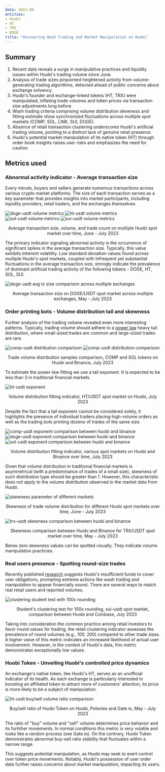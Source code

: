 ```yaml
---
date: 2023-06
entities: 
- Huobi
- HT
- TRX
- DOGE
title: "Uncovering Wash Trading and Market Manipulation on Huobi"
---
```


## Summary
1. Recent data reveals a surge in manipulative practices and liquidity issues within Huobi's trading volume since June.
2. Analysis of trade sizes pinpointed heightened activity from volume-generating trading algorithms, detected ahead of public concerns about exchange solvency.
3. Huobi's founder and exchange-linked tokens (HT, TRX) were manipulated, inflating trade volumes and token prices via transaction size adjustments long before.
4. Wash trading criteria comprising volume distribution skewness and fitting estimate show synchronized fluctuations across multiple spot markets (COMP, SOL, LINK, SUI, DOGE).
5. Absence of retail transaction clustering underscores Huobi's artificial trading volume, pointing to a distinct lack of genuine retail presence.
6. Huobi's potential market manipulation of its native token (HT) through order book insights raises user risks and emphasizes the need for caution.

## Metrics used

### Abnormal activity indicator - Average transaction size

Every minute, buyers and sellers generate numerous transactions across various crypto market platforms. The size of each transaction serves as a key parameter that provides insights into market participants, including liquidity providers, retail traders, and the exchanges themselves.

![doge-usdt volume metrics](img/huobi-investigation/tx-size-doge.png)
![ht-usdt volume metrics](img/huobi-investigation/tx-size-ht.png)
![sol-usdt volume metrics](img/huobi-investigation/tx-size-sol.png)
![sui-usdt volume metrics](img/huobi-investigation/tx-size-sui.png)

<p style="text-align: center;">Average transaction size, volume, and trade count on multiple Huobi spot market over time, June - July 2023</p>

The primary indicator signaling abnormal activity is the occurrence of significant spikes in the average transaction size. Typically, this value exhibits inherent volatility. Low standard deviation values found across multiple Huobi's spot markets, coupled with infrequent yet substantial fluctuations in the average transaction size, strongly indicate the prevalence of dominant artificial trading activity of the following tokens - DOGE, HT, SOL, SUI.

![doge-usdt avg tx size comparison across multiple exchanges](img/huobi-investigation/doge-avg-tx-huobi-coinbase-binance-okx.jpg)
<p style="text-align: center;">Average transaction size on DOGE/USDT spot market across multiple exchanges, May - July 2023</p>

### Order printing bots - Volume distribution tail and skewness

Further analysis of the trading volume revealed even more interesting patterns. Typically, trading volume should adhere to a [power law](https://en.wikipedia.org/wiki/Power_law) heavy tail distribution, where small-sized trades are common and large-sized trades are rare.

![comp-usdt distribution comparison](img/huobi-investigation/comp-distribution-binance-huobi.png)
![comp-usdt distribution comparison](img/huobi-investigation/sol-distribution-binance-huobi.png)
<p style="text-align: center;">Trade volume distribution samples comparison, COMP and SOL tokens on Huobi and Binance, July 2023</p>

To estimate the power-law fitting we use a tail exponent. It is expected to be less than 3 in traditional financial markets.

![ht-usdt exponent](img/huobi-investigation/exponent-ht.png)
<p style="text-align: center;">Volume distribution fitting indicator, HT/USDT spot market on Huobi, July 2023</p>

Despite the fact that a tail exponent cannot be considered solely, it highlights the presence of individual traders placing high-volume orders as well as the trading bots printing dozens of trades of the same size. 

![comp-usdt exponent comparison between huobi and binance](img/huobi-investigation/exponent-comp-binance-huobi.png)
![doge-usdt exponent comparison between huobi and binance](img/huobi-investigation/exponent-doge-binance-huobi.png)
![sol-usdt exponent comparison between huobi and binance](img/huobi-investigation/exponent-sol-binance-huobi.png)

<p style="text-align: center;">Volume distribution fitting indicator, various spot markets on Huobi and Binance over time, July 2023 </p>

Given that volume distribution in traditional financial markets is asymmetrical (with a predominance of trades of a small size), 
skewness of such distribution type should be greater than 1. However, this characteristic does not apply to the volume distribution observed in the market data from Huobi.

![skewness parameter of different markets](img/huobi-investigation/skewness-huobi.jpg)
<p style="text-align: center;">Skewness of trade volume distribution for different Huobi spot markets over time, June - July 2023 </p>

![trx-usdt skewness comparison between huobi and binance](img/huobi-investigation/skewness_binance_huobi.png)
<p style="text-align: center;">Skewness comparison between Huobi and Binance for TRX/USDT spot market over time, May - July 2023 </p>

Below zero skewness values can be spotted visually. They indicate volume manipulation practicies.


### Real users presence - Spotting round-size trades

Recently published [research](https://twitter.com/adamscochran/status/1687959096316542976) suggests Huobi's insufficient funds to cover user obligations, prompting extreme actions like wash trading and manipulation to appear financially sound. There are several ways to match real retail users and reported volumes. 

![clustering student test with 100x rounding](img/huobi-investigation/sui-clustering-test-huobi-coinbase.png)
<p style="text-align: center;">Student's clustering test for 100x rounding, sui-usdt spot market, comparison between Huobi and Coinbase, July 2023</p>

Taking into consideration the common practice among retail investors to favor round values for trading, the retail clustering indicator assesses the prevalence of round volumes (e.g., 100, 200) compared to other trade sizes. A higher value of this metric indicates an increased likelihood of actual user involvement. However, in the context of Huobi's data, this metric demonstrates exceptionally low values.


### Huobi Token - Unveiling Huobi's controlled price dynamics

An exchange's native token, like Huobi's HT, serves as an unofficial indicator of its health. As each exchange is particularly interested in boosting an affiliated token to attract more of customers' attention, its price is more likely to be a subject of manipulation.
 

![ht-usdt buy/sell volume ratio comparison](img/huobi-investigation/ht-usdt-buy-sell-volume-multiple-exchange-comparison.jpg)

<p style="text-align: center;">Buy/sell ratio of Huobi Token on Huobi, Poloniex and Gate.io, May - July 2023  </p>

The ratio of "buy" volume and "sell" volume determines price behavior and its furhther movements. In normal conditions this metric is very volatile and looks like a random process (see Gate.io). On the contrary, Huobi Token demonstrates abnormal buy-sell ratio stability that fluctuates within a narrow range.

This suggests potential manipulation, as Huobi may seek to exert control over token price movements. Notably, Huobi's possession of user order data further raises concerns about market manipulation, impacting its users.